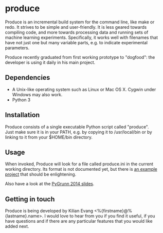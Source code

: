 produce
=======

Produce is an incremental build system for the command line, like make or redo.
It strives to be simple and user-friendly. It is less geared towards compiling
code, and more towards processing data and running sets of machine learning
experiments. Specifically, it works well with filenames that have not just one
but many variable parts, e.g. to indicate experimental parameters.

Produce recently graduated from first working prototype to "dogfood": the
developer is using it daily in his main project.

Dependencies
------------

* A Unix-like operating system such as Linux or Mac OS X. Cygwin under Windows
  may also work.
* Python 3

Installation
------------

Produce consists of a single executable Python script called "produce". Just
make sure it is in your PATH, e.g. by copying it to /usr/local/bin or by
linking to it from your $HOME/bin directory.

Usage
-----

When invoked, Produce will look for a file called produce.ini in the current
working directory. Its format is not documented yet, but there is 
[an example project](https://github.com/texttheater/produce/tree/master/doc/samples/tokenization)
that should be enlightening.

Also have a look at the
[PyGrunn 2014 slides](https://texttheater.github.io/produce-pygrunn2014).

Getting in touch
----------------

Produce is being developed by Kilian Evang <%{firstname}@%{lastname}.name>.
I would love to hear from you if you find it useful, if you have questions and
if there are any particular features that you would like added next.

